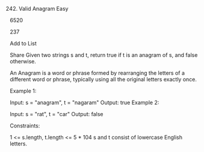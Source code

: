242. Valid Anagram
     Easy

6520

237

Add to List

Share
Given two strings s and t, return true if t is an anagram of s, and false otherwise.

An Anagram is a word or phrase formed by rearranging the letters of a different word or phrase, typically using all the original letters exactly once.

Example 1:

Input: s = "anagram", t = "nagaram"
Output: true
Example 2:

Input: s = "rat", t = "car"
Output: false

Constraints:

1 <= s.length, t.length <= 5 \* 104
s and t consist of lowercase English letters.
